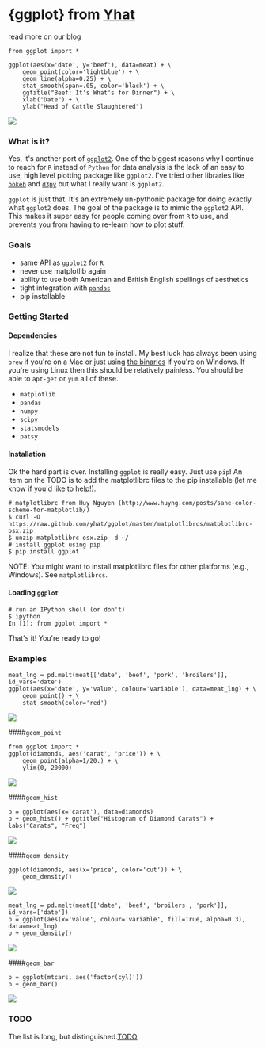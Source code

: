 # {ggplot} from [Yhat](http://yhathq.com)
read more on our [blog](http://blog.yhathq.com/posts/ggplot-for-python.html)
```
from ggplot import *

ggplot(aes(x='date', y='beef'), data=meat) + \
    geom_point(color='lightblue') + \
    geom_line(alpha=0.25) + \
    stat_smooth(span=.05, color='black') + \
    ggtitle("Beef: It's What's for Dinner") + \
    xlab("Date") + \
    ylab("Head of Cattle Slaughtered")
```
<img src="public/img/ggplot_demo_beef.png" style="max-height: 300px">

### What is it?
Yes, it's another port of [`ggplot2`](https://github.com/hadley/ggplot2). One of the biggest reasons why I continue to reach for `R` instead of `Python` for data analysis is the lack of an easy to use, high level plotting package like `ggplot2`. I've tried other libraries like [`bokeh`](https://github.com/continuumio/bokeh) and [`d3py`](https://github.com/mikedewar/d3py) but what I really want is `ggplot2`.

`ggplot` is just that. It's an extremely un-pythonic package for doing exactly what `ggplot2` does. The goal of the package is to mimic the `ggplot2` API. This makes it super easy for people coming over from `R` to use, and prevents you from having to re-learn how to plot stuff.

### Goals
- same API as `ggplot2` for `R`
- never use matplotlib again
- ability to use both American and British English spellings of aesthetics
- tight integration with [`pandas`](https://github.com/pydata/pandas)
- pip installable

### Getting Started
#### Dependencies
I realize that these are not fun to install. My best luck has always been using `brew` if you're on a Mac
or just using [the binaries](http://www.lfd.uci.edu/~gohlke/pythonlibs/) if you're on Windows. If you're using Linux then this should be relatively
painless. You should be able to `apt-get` or `yum` all of these.
- `matplotlib`
- `pandas`
- `numpy`
- `scipy`
- `statsmodels`
- `patsy`

#### Installation
Ok the hard part is over. Installing `ggplot` is really easy. Just use `pip`! An item on the TODO
is to add the matplotlibrc files to the pip installable (let me know if you'd like to help!).

    # matplotlibrc from Huy Nguyen (http://www.huyng.com/posts/sane-color-scheme-for-matplotlib/)
    $ curl -O https://raw.github.com/yhat/ggplot/master/matplotlibrcs/matplotlibrc-osx.zip
    $ unzip matplotlibrc-osx.zip -d ~/
    # install ggplot using pip
    $ pip install ggplot

NOTE: You might want to install matplotlibrc files for other platforms (e.g., Windows).
See `matplotlibrcs`.

#### Loading `ggplot`

    # run an IPython shell (or don't)
    $ ipython
    In [1]: from ggplot import *
That's it! You're ready to go!

### Examples
```
meat_lng = pd.melt(meat[['date', 'beef', 'pork', 'broilers']], id_vars='date')
ggplot(aes(x='date', y='value', colour='variable'), data=meat_lng) + \
    geom_point() + \
    stat_smooth(color='red')
```
<img src="public/img/ggplot_meat.png">

####`geom_point`
```
from ggplot import *
ggplot(diamonds, aes('carat', 'price')) + \
    geom_point(alpha=1/20.) + \
    ylim(0, 20000)
```
<img src="public/img/diamonds_geom_point_alpha.png">

####`geom_hist`
```
p = ggplot(aes(x='carat'), data=diamonds)
p + geom_hist() + ggtitle("Histogram of Diamond Carats") + labs("Carats", "Freq") 
```
<img src="public/img/diamonds_carat_hist.png">

####`geom_density`
```
ggplot(diamonds, aes(x='price', color='cut')) + \
    geom_density()
```
<img src="public/img/geom_density_example.png">

```
meat_lng = pd.melt(meat[['date', 'beef', 'broilers', 'pork']], id_vars=['date'])
p = ggplot(aes(x='value', colour='variable', fill=True, alpha=0.3), data=meat_lng)
p + geom_density()
```
<img src="public/img/density_with_fill.png">

####`geom_bar`
```
p = ggplot(mtcars, aes('factor(cyl)'))
p + geom_bar()
```
<img src="public/img/mtcars_geom_bar_cyl.png">


### TODO
The list is long, but distinguished.[TODO](https://github.com/yhat/ggplot/blob/master/TODO.md)
